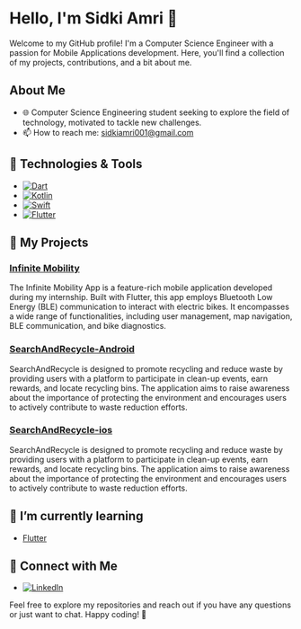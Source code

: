 # Hello, I'm Sidki Amri 👋

Welcome to my GitHub profile! I'm a Computer Science Engineer with a passion for Mobile Applications development. Here, you'll find a collection of my projects, contributions, and a bit about me.

## About Me

- 🌐 Computer Science Engineering student seeking to explore the field of technology, motivated to tackle new challenges.
- 📫 How to reach me: [sidkiamri001@gmail.com](mailto:sidkiamri001@gmail.com)

## 🔧 Technologies & Tools

- [![Dart](https://img.shields.io/badge/-Dart-333333?style=flat&logo=dart)](https://example.com)
- [![Kotlin](https://img.shields.io/badge/-Kotlin-333333?style=flat&logo=kotlin)](https://example.com)
- [![Swift](https://img.shields.io/badge/-Swift-333333?style=flat&logo=swift)](https://example.com)
- [![Flutter](https://img.shields.io/badge/-Flutter-333333?style=flat&logo=flutter)](https://example.com)

## 🚀 My Projects

### [Infinite Mobility]([https://github.com/sidkiamri/InfiniteMobilityApp-flutter])

The Infinite Mobility App is a feature-rich mobile application developed during my internship. Built with Flutter, this app employs Bluetooth Low Energy (BLE) communication to interact with electric bikes. It encompasses a wide range of functionalities, including user management, map navigation, BLE communication, and bike diagnostics.

### [SearchAndRecycle-Android]([https://github.com/sidkiamri/SearchAndRecycle-Android])

SearchAndRecycle is designed to promote recycling and reduce waste by providing users with a platform to participate in clean-up events, earn rewards, and locate recycling bins. The application aims to raise awareness about the importance of protecting the environment and encourages users to actively contribute to waste reduction efforts.

### [SearchAndRecycle-ios]([https://github.com/sidkiamri/SearchAndRecycle-ios])

SearchAndRecycle is designed to promote recycling and reduce waste by providing users with a platform to participate in clean-up events, earn rewards, and locate recycling bins. The application aims to raise awareness about the importance of protecting the environment and encourages users to actively contribute to waste reduction efforts.


## 🌱 I’m currently learning

- [Flutter](https://example.com)

## 🤝 Connect with Me

- [![LinkedIn](https://img.shields.io/badge/LinkedIn-Profile-blue)](https://www.linkedin.com/in/sidki-amri/)

Feel free to explore my repositories and reach out if you have any questions or just want to chat. Happy coding! 🚀

<!--
**sidkiamri/sidkiamri** is a ✨ _special_ ✨ repository because its `README.md` (this file) appears on your GitHub profile.

Here are some ideas to get you started:

- 🔭 I’m currently working on ...
- 🌱 I’m currently learning ...
- 👯 I’m looking to collaborate on ...
- 🤔 I’m looking for help with ...
- 💬 Ask me about ...
- 📫 How to reach me: ...
- 😄 Pronouns: ...
- ⚡ Fun fact: ...
-->

